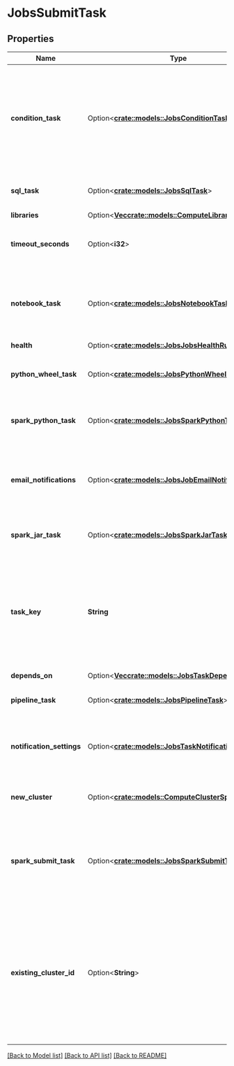 # JobsSubmitTask

## Properties

Name | Type | Description | Notes
------------ | ------------- | ------------- | -------------
**condition_task** | Option<[**crate::models::JobsConditionTask**](JobsConditionTask.md)> | If condition_task, specifies a condition with an outcome that can be used to control the execution of other tasks. Does not require a cluster to execute and does not support retries or notifications. | [optional]
**sql_task** | Option<[**crate::models::JobsSqlTask**](JobsSqlTask.md)> | If sql_task, indicates that this job must execute a SQL. | [optional]
**libraries** | Option<[**Vec<crate::models::ComputeLibrary>**](ComputeLibrary.md)> |  | [optional]
**timeout_seconds** | Option<**i32**> | An optional timeout applied to each run of this job task. The default behavior is to have no timeout. | [optional]
**notebook_task** | Option<[**crate::models::JobsNotebookTask**](JobsNotebookTask.md)> | If notebook_task, indicates that this task must run a notebook. This field may not be specified in conjunction with spark_jar_task. | [optional]
**health** | Option<[**crate::models::JobsJobsHealthRules**](JobsJobsHealthRules.md)> |  | [optional]
**python_wheel_task** | Option<[**crate::models::JobsPythonWheelTask**](JobsPythonWheelTask.md)> | If python_wheel_task, indicates that this job must execute a PythonWheel. | [optional]
**spark_python_task** | Option<[**crate::models::JobsSparkPythonTask**](JobsSparkPythonTask.md)> | If spark_python_task, indicates that this task must run a Python file. | [optional]
**email_notifications** | Option<[**crate::models::JobsJobEmailNotifications**](JobsJobEmailNotifications.md)> | An optional set of email addresses notified when the task run begins or completes. The default behavior is to not send any emails. | [optional]
**spark_jar_task** | Option<[**crate::models::JobsSparkJarTask**](JobsSparkJarTask.md)> | If spark_jar_task, indicates that this task must run a JAR. | [optional]
**task_key** | **String** | A unique name for the task. This field is used to refer to this task from other tasks. This field is required and must be unique within its parent job. On Update or Reset, this field is used to reference the tasks to be updated or reset. | 
**depends_on** | Option<[**Vec<crate::models::JobsTaskDependency>**](JobsTaskDependency.md)> |  | [optional]
**pipeline_task** | Option<[**crate::models::JobsPipelineTask**](JobsPipelineTask.md)> | If pipeline_task, indicates that this task must execute a Pipeline. | [optional]
**notification_settings** | Option<[**crate::models::JobsTaskNotificationSettings**](JobsTaskNotificationSettings.md)> | Optional notification settings that are used when sending email notifications for this task run. | [optional]
**new_cluster** | Option<[**crate::models::ComputeClusterSpec**](ComputeClusterSpec.md)> | If new_cluster, a description of a cluster that is created for each run. | [optional]
**spark_submit_task** | Option<[**crate::models::JobsSparkSubmitTask**](JobsSparkSubmitTask.md)> | If spark_submit_task, indicates that this task must be launched by the spark submit script. This task can run only on new clusters. | [optional]
**existing_cluster_id** | Option<**String**> | If existing_cluster_id, the ID of an existing cluster that is used for all runs of this task. When running tasks on an existing cluster, you may need to manually restart the cluster if it stops responding. We suggest running jobs on new clusters for greater reliability. | [optional]

[[Back to Model list]](../README.md#documentation-for-models) [[Back to API list]](../README.md#documentation-for-api-endpoints) [[Back to README]](../README.md)


